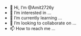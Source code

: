 - 👋 Hi, I’m @Amit2726y
- 👀 I’m interested in ...
- 🌱 I’m currently learning ...
- 💞️ I’m looking to collaborate on ...
- 📫 How to reach me ...

<!---
Amit2726y/Amit2726y is a ✨ special ✨ repository because its `README.md` (this file) appears on your GitHub profile.
You can click the Preview link to take a look at your changes.
--->
